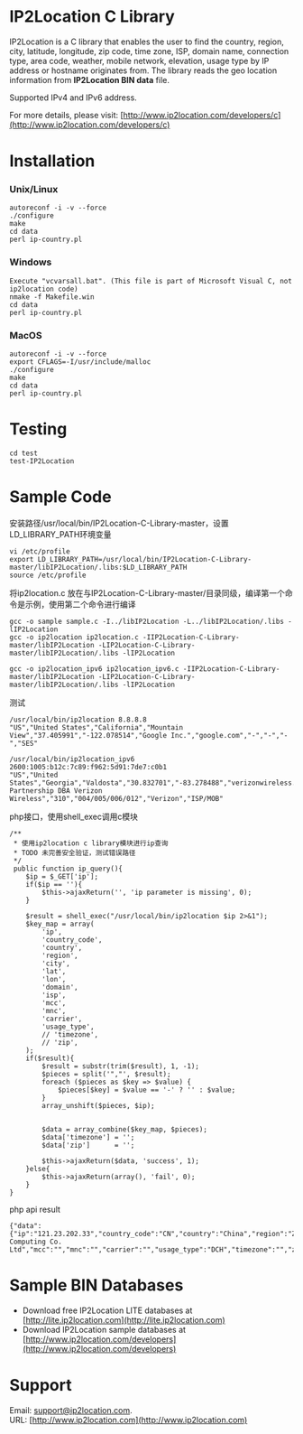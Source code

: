 # IP2Location C Library

IP2Location is a C library that enables the user to find the country, region, city, latitude, longitude, 
zip code, time zone, ISP, domain name, connection type, area code, weather, mobile network, elevation, 
usage type by IP address or hostname originates from. The library reads the geo location information
from **IP2Location BIN data** file.

Supported IPv4 and IPv6 address.

For more details, please visit:
[http://www.ip2location.com/developers/c](http://www.ip2location.com/developers/c)

# Installation
###  Unix/Linux
    autoreconf -i -v --force
    ./configure
    make
    cd data
    perl ip-country.pl

### Windows
    Execute "vcvarsall.bat". (This file is part of Microsoft Visual C, not ip2location code) 
    nmake -f Makefile.win
    cd data
    perl ip-country.pl

### MacOS
    autoreconf -i -v --force
    export CFLAGS=-I/usr/include/malloc 
    ./configure
    make
    cd data
    perl ip-country.pl

# Testing
    cd test
    test-IP2Location

# Sample Code
安装路径/usr/local/bin/IP2Location-C-Library-master，设置LD_LIBRARY_PATH环境变量

    vi /etc/profile
    export LD_LIBRARY_PATH=/usr/local/bin/IP2Location-C-Library-master/libIP2Location/.libs:$LD_LIBRARY_PATH
    source /etc/profile
    
将ip2location.c 放在与IP2Location-C-Library-master/目录同级，编译第一个命令是示例，使用第二个命令进行编译

    gcc -o sample sample.c -I../libIP2Location -L../libIP2Location/.libs -lIP2Location
    gcc -o ip2location ip2location.c -IIP2Location-C-Library-master/libIP2Location -LIP2Location-C-Library-master/libIP2Location/.libs -lIP2Location
    
    gcc -o ip2location_ipv6 ip2location_ipv6.c -IIP2Location-C-Library-master/libIP2Location -LIP2Location-C-Library-master/libIP2Location/.libs -lIP2Location

测试
    
    /usr/local/bin/ip2location 8.8.8.8
    "US","United States","California","Mountain View","37.405991","-122.078514","Google Inc.","google.com","-","-","-","SES"

    /usr/local/bin/ip2location_ipv6 2600:1005:b12c:7c89:f962:5d91:7de7:c0b1
    "US","United States","Georgia","Valdosta","30.832701","-83.278488","verizonwireless.com","Cellco Partnership DBA Verizon Wireless","310","004/005/006/012","Verizon","ISP/MOB"


php接口，使用shell_exec调用c模块

    /**
     * 使用ip2location c library模块进行ip查询
     * TODO 未完善安全验证，测试错误路径
     */
     public function ip_query(){
        $ip = $_GET['ip'];
        if($ip == ''){
            $this->ajaxReturn('', 'ip parameter is missing', 0);
        }

        $result = shell_exec("/usr/local/bin/ip2location $ip 2>&1");
        $key_map = array(
            'ip',
            'country_code',
            'country',
            'region',
            'city',
            'lat',
            'lon',
            'domain',
            'isp',
            'mcc',
            'mnc',
            'carrier',
            'usage_type',
            // 'timezone',
            // 'zip',
        );
        if($result){
            $result = substr(trim($result), 1, -1);
            $pieces = split('","', $result);
            foreach ($pieces as $key => $value) {
                $pieces[$key] = $value == '-' ? '' : $value;
            }
            array_unshift($pieces, $ip);


            $data = array_combine($key_map, $pieces);
            $data['timezone'] = '';
            $data['zip']      = '';
            
            $this->ajaxReturn($data, 'success', 1);
        }else{
            $this->ajaxReturn(array(), 'fail', 0);
        }
    }

php api result

    {"data":{"ip":"121.23.202.33","country_code":"CN","country":"China","region":"Zhejiang","city":"Hangzhou","lat":"30.293650","lon":"120.161423","domain":"aliyun.com","isp":"Aliyun Computing Co. Ltd","mcc":"","mnc":"","carrier":"","usage_type":"DCH","timezone":"","zip":""},"info":"success","status":1}

# Sample BIN Databases
* Download free IP2Location LITE databases at [http://lite.ip2location.com](http://lite.ip2location.com)  
* Download IP2Location sample databases at [http://www.ip2location.com/developers](http://www.ip2location.com/developers)

# Support
Email: support@ip2location.com.  
URL: [http://www.ip2location.com](http://www.ip2location.com)
